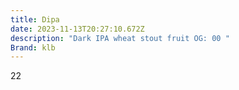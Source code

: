 ```yaml
---
title: Dipa
date: 2023-11-13T20:27:10.672Z
description: "Dark IPA wheat stout fruit OG: 00 "
Brand: klb
---
```

22